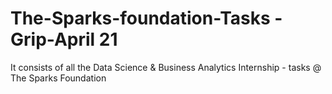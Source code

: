 # The-Sparks-foundation-Tasks - Grip-April 21
It consists of all the Data Science &amp; Business Analytics Internship - tasks @ The Sparks Foundation
